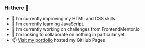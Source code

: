 ### Hi there 👋

- 🌱 I’m currently improving my HTML and CSS skills.
- 🌱 I’m currently learning JavaScript.
- 🔭 I’m currently working on challenges from FrontendMentor.io
- 👯 I’m looking to collaborate on nothing in particular yet.
- 📫 [Visit my portfolio](https://markvanweersch.github.io/index.html) hosted my GitHub Pages

<!--
**MarkVanweersch/MarkVanweersch** is a ✨ _special_ ✨ repository because its `README.md` (this file) appears on your GitHub profile.

Here are some ideas to get you started:

- 🔭 I’m currently working on ...
- 🌱 I’m currently learning ...
- 👯 I’m looking to collaborate on ...
- 🤔 I’m looking for help with ...
- 💬 Ask me about ...
- 📫 How to reach me: ...
- 😄 Pronouns: ...
- ⚡ Fun fact: ...
-->
